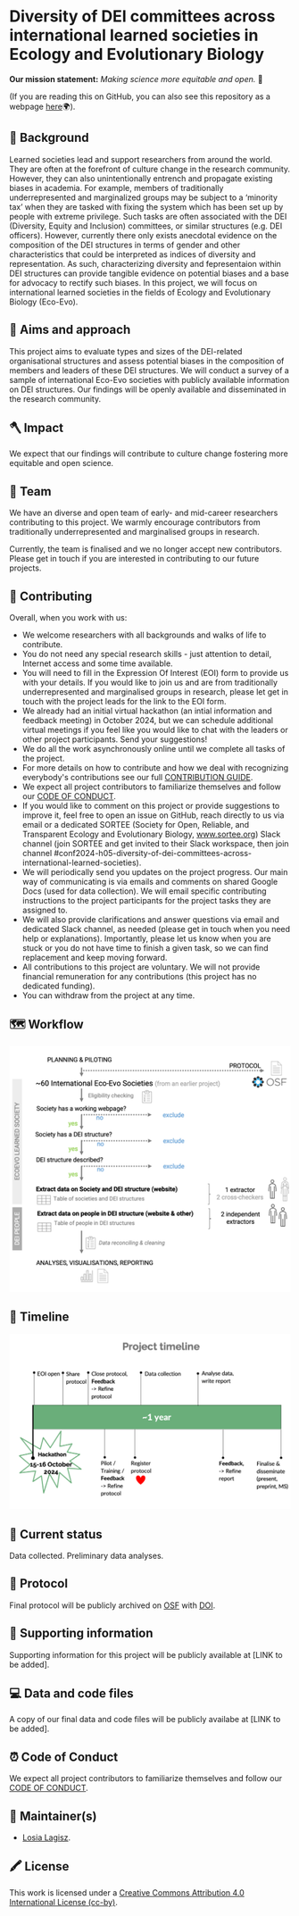 # Diversity of DEI committees across international learned societies in Ecology and Evolutionary Biology 

**Our mission statement:** *Making science more equitable and open.* 🌟  

  

(If you are reading this on GitHub, you can also see this repository as a webpage [here](https://mlagisz.github.io/survey_EcoEvo_societies_DEI/)🌍).   

## 🔖 Background   
Learned societies lead and support researchers from around the world. They are often at the forefront of culture change in the research community. However, they can also unintentionally entrench and propagate existing biases in academia. For example,  members of traditionally underrepresented and marginalized groups may be subject to a ‘minority tax’ when they are tasked with fixing the system which has been set up by people with extreme privilege. Such tasks are often associated with the DEI (Diversity, Equity and Inclusion) committees, or similar structures (e.g. DEI officers). However, currently there only exists anecdotal evidence on the composition of the DEI structures in terms of gender and other characteristics that could be interpreted as indices of diversity and representation. As such, characterizing diversity and fepresentaion within DEI structures can provide tangible evidence on potential biases and a base for advocacy to rectify such biases. In this project, we will focus on international learned societies in the fields of Ecology and Evolutionary Biology (Eco-Evo).  

## 🏹 Aims and approach  
This project aims to evaluate types and sizes of the DEI-related organisational structures and assess potential biases in the composition of members and leaders of these DEI structures. We will conduct a survey of a sample of international Eco-Evo societies with publicly available information on DEI structures. Our findings will be openly available and disseminated in the research community.      

## 🪓 Impact  
We expect that our findings will contribute to culture change fostering more equitable and open science.    

## 💎 Team  
We have an diverse and open team of early- and mid-career researchers contributing to this project. We warmly encourage contributors from traditionally underrepresented and marginalised groups in research.

Currently, the team is finalised and we no longer accept new contributors. Please get in touch if you are interested in contributing to our future projects.

## 💛 Contributing  
Overall, when you work with us:   
- We welcome researchers with all backgrounds and walks of life to contribute.   
- You do not need any special research skills - just attention to detail, Internet access and some time available.   
- You will need to fill in the Expression Of Interest (EOI) form to provide us with your details. If you would like to join us and are from traditionally underrepresented and marginalised groups in research, please let get in touch with the project leads for the link to the EOI form.   
- We already had an initial virtual hackathon (an intial information and feedback meeting) in October 2024, but we can schedule additional virtual meetings if you feel like you would like to chat with the leaders or other project participants. Send your suggestions!  
- We do all the work asynchronously online until we complete all tasks of the project.    
- For more details on how to contribute and how we deal with recognizing everybody's contributions see our full [CONTRIBUTION GUIDE](/CONTRIBUTING.md).  
- We expect all project contributors to familiarize themselves and follow our [CODE OF CONDUCT](/CODE_OF_CONDUCT.md).   
- If you would like to comment on this project or provide suggestions to improve it, feel free to open an issue on GitHub, reach directly to us via email or a dedicated SORTEE (Society for Open, Reliable, and Transparent Ecology and Evolutionary Biology, www.sortee.org) Slack channel (join SORTEE and get invited to their Slack workspace, then join channel #conf2024-h05-diversity-of-dei-committees-across-international-learned-societies).
- We will periodically send you updates on the project progress. Our main way of communicating is via emails and comments on shared Google Docs (used for data collection). We will email specific contributing instructions to the project participants for the project tasks they are assigned to.
- We will also provide clarifications and answer questions via email and dedicated Slack channel, as needed (please get in touch when you need help or explanations). Importantly, please let us know when you are stuck or you do not have time to finish a given task, so we can find replacement and keep moving forward. 
- All contributions to this project are voluntary. We will not provide financial remuneration for any contributions (this project has no dedicated funding).
- You can withdraw from the project at any time.  

## 🗺 Workflow
![Tentative workflow](EcoEvo_societies_DEI_workflow_v1.png)

## 📅 Timeline
![Tentative timeline](SORTEE2024_project_timeline.png)

## 🚉 Current status    
Data collected. Preliminary data analyses.      

## 🚀 Protocol   
Final protocol will be publicly archived on [OSF](https://osf.io/8465y) with [DOI](https://doi.org/10.17605/OSF.IO/8465Y).    

## 🚚 Supporting information 
Supporting information for this project will be publicly available at [LINK to be added].    

## 💻 Data and code files      
A copy of our final data and code files will be publicly availabe at [LINK to be added].     

## ⏰ Code of Conduct   
We expect all project contributors to familiarize themselves and follow our [CODE OF CONDUCT](/CODE_OF_CONDUCT.md).      

## 🔧 Maintainer(s)
* [Losia Lagisz](https://github.com/mlagisz).   

## 🖍️ License 
This work is licensed under a [Creative Commons Attribution 4.0 International License (cc-by)](/LICENSE.md).   
